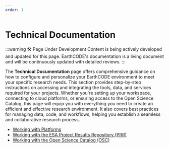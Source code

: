 ```yaml
---
order: 1
---
```

# Technical Documentation 

:::warning 🛠️ Page Under Development
Content is being actively developed and updated for this page. EarthCODE's documentation is a living document and will be continuously updated with detailed reviews.
:::

The **Technical Documentation** page offers comprehensive guidance on how to configure and personalize your EarthCODE environment to meet your specific research needs. This section provides step-by-step instructions on accessing and integrating the tools, data, and services required for your projects. Whether you're setting up your workspace, connecting to cloud platforms, or ensuring access to the Open Science Catalog, this page will equip you with everything you need to create an efficient and effective research environment. It also covers best practices for managing data, code, and workflows, helping you establish a seamless and collaborative research process.

- [Working with Platforms](./Platforms/)
- [Working with the ESA Project Results Repository (PRR)](./ESA%20Project%20Results%20Repository/)
- [Working with the Open Science Catalog (OSC)](./Open%20Science%20Catalog/)